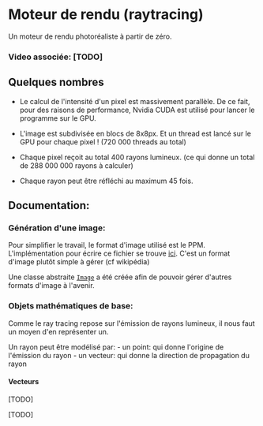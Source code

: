# Moteur de rendu (raytracing)

Un moteur de rendu photoréaliste à partir de zéro.

### Video associée: [TODO]

## Quelques nombres

 - Le calcul de l'intensité d'un pixel est massivement parallèle. De ce fait, pour des raisons de performance, Nvidia CUDA est utilisé pour lancer le programme sur le GPU.

 - L'image est subdivisée en blocs de 8x8px. Et un thread est lancé sur le GPU pour chaque pixel ! (720 000 threads au total)

 - Chaque pixel reçoit au total 400 rayons lumineux. (ce qui donne un total de 288 000 000 rayons à calculer)

 - Chaque rayon peut être réfléchi au maximum 45 fois. 

## Documentation:

### Génération d'une image:

Pour simplifier le travail, le format d'image utilisé est le PPM. L'implémentation pour écrire ce fichier
se trouve [ici](image/Ppm.h). C'est un format d'image plutôt simple à gérer (cf wikipédia)

Une classe abstraite [`Image`](image/image.h) a été créée afin de pouvoir gérer d'autres formats d'image à l'avenir.

### Objets mathématiques de base:

Comme le ray tracing repose sur l'émission de rayons lumineux, il nous faut un moyen d'en représenter un.

Un rayon peut être modélisé par:
	- un point: qui donne l'origine de l'émission du rayon
	- un vecteur: qui donne la direction de propagation du rayon

#### Vecteurs

[TODO]

[TODO]